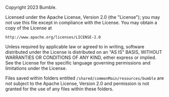 Copyright 2023 Bumble.

Licensed under the Apache License, Version 2.0 (the "License");
you may not use this file except in compliance with the License.
You may obtain a copy of the License at

    http://www.apache.org/licenses/LICENSE-2.0

Unless required by applicable law or agreed to in writing, software
distributed under the License is distributed on an "AS IS" BASIS,
WITHOUT WARRANTIES OR CONDITIONS OF ANY KIND, either express or implied.
See the License for the specific language governing permissions and
limitations under the License.

Files saved within folders entitled `/shared/commonMain/resources/bumble`
are not subject to the Apache License, Version 2.0 and permission
is not granted for the use of any files within these folders.
